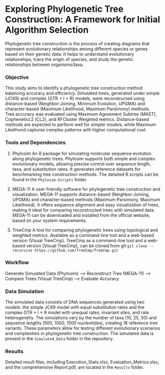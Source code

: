 # Exploring Phylogenetic Tree Construction: A Framework for Initial Algorithm Selection
Phylogenetic tree construction is the process of creating diagrams that represent evolutionary relationships among different species or genes based on their genetic data. It helps to understand evolutionary relationships, trace the origin of species, and study the genetic relationships between organisms/taxa.

### Objective
This study aims to identify a phylogenetic tree construction method balancing accuracy and efficiency. Simulated trees, generated under simple (JC69) and complex (GTR + I + R) models, were reconstructed using distance-based (Neighbor-Joining, Minimum Evolution, UPGMA) and character-based (Maximum Likelihood, Maximum Parsimony) methods. Tree accuracy was evaluated using Maximum Agreement Subtree (MAST), CopheneticL2 (CL2), and RFCluster Weighted metrics. Distance-based methods are expected to perform well for simpler models, while Maximum Likelihood captures complex patterns with higher computational cost.

### Tools and Dependencies
  	
1. Phylosim
An R package for simulating molecular sequence evolution along phylogenetic trees. Phylosim supports both simple and complex evolutionary models, allowing precise control over sequence length, taxa, and substitution rates. It generates reference datasets for benchmarking tree construction methods.
The detailed R scripts can be found in the ```Phylosim-Scripts``` folder.
	
2. MEGA-11
A user-friendly software for phylogenetic tree construction and visualization. MEGA-11 supports distance-based (Neighbor-Joining, UPGMA) and character-based methods (Maximum Parsimony, Maximum Likelihood). It offers sequence alignment and easy visualization of trees, making it ideal for comparing reconstructed trees with simulated data.
MEGA-11 can be downloaded and installed from the official website, based on your system requirements.

3. TreeCmp
A tool for comparing phylogenetic trees using topological and weighted metrics. Available as a command-line tool and a web-based version (Visual TreeCmp).
TreeCmp as a command-line tool and a web-based version (Visual TreeCmp), can be cloned from git ``` git clone --recursive https://github.com/TreeCmp/TreeCmp.git ```

### Workflow
Generate Simulated Data (Phylosim) --> Reconstruct Tree (MEGA-11) --> Compare Trees (Visual TreeCmp) --> Evaluate Accuracy

### Data Simulation 
The simulated data consists of DNA sequences generated using two models: the simple JC69 model with equal substitution rates and the complex GTR + I + R model with unequal rates, invariant sites, and rate heterogeneity. The simulations vary by the number of taxa (10, 25, 50) and sequence lengths (500, 1000, 1500 nucleotides), creating 18 reference tree variants. These parameters allow for testing different evolutionary scenarios and complexities in phylogenetic tree construction. The simulated data is present in the ```Simulated_Data``` folder in the repository.

### Results
Detailed result files, including Execution_Stats.xlsx, Evaluation_Metrics.xlsx, and the comprehensive Report.pdf, are located in the ```Results``` folder.

